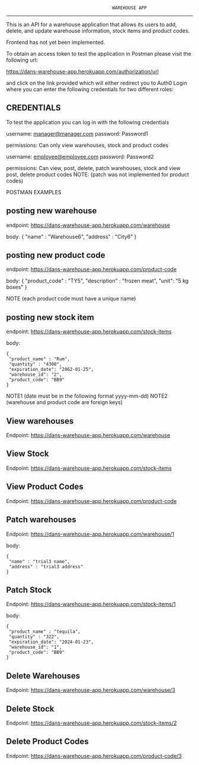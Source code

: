                                 
                                            WAREHOUSE APP
_________________________________________________________________________________________________________________________


This is an API for a warehouse application that allows its users to add, delete, and update warehouse information,
stock items and product codes.

Frontend has not yet been implemented.

To obtain an access token to test the application in Postman please visit the following url: 

https://dans-warehouse-app.herokuapp.com/authorization/url

and click on the link provided which will either redirect you to Auth0 Login 
where you can enter the following credentials for two different roles:


CREDENTIALS
---------------------------------------

To test the application you can log in with the following credentials


username: manager@manager.com
password: Password1

permissions: Can only view warehouses, stock and product codes 


username: employee@employee.com
password: Password2

permissions: Can view, post, delete, patch warehouses, stock and view post, delete product codes
NOTE: (patch was not implemented for product codes) 




POSTMAN EXAMPLES

********posting new warehouse********
-----------------------------------------
endpoint:
    https://dans-warehouse-app.herokuapp.com/warehouse

body:
    {
     "name" : "Warehouse6",
     "address" : "City6"
    }
   
********posting new product code********
----------------------------------------- 
endpoint:
    https://dans-warehouse-app.herokuapp.com/product-code
    
body:
    {
     "product_code" : "TY5",
     "description" : "frozen meat",
     "unit": "5 kg boxes"
    }    
    
NOTE (each product code must have a unique name)
  
********posting new stock item********
----------------------------------------- 
endpoint:
    https://dans-warehouse-app.herokuapp.com/stock-items

body:

    {
     "product_name" : "Rum",
     "quantity" : "4300",
     "expiration_date": "2062-01-25",
     "warehouse_id": "2",
     "product_code": "BB9"
    }
NOTE1 (date must be in the following format yyyy-mm-dd)
NOTE2 (warehouse and product code are foreign keys)
  

********View warehouses********
----------------------------------------- 
Endpoint:
https://dans-warehouse-app.herokuapp.com/warehouse


********View Stock********
----------------------------------------- 
Endpoint:
https://dans-warehouse-app.herokuapp.com/stock-items



********View Product Codes********
----------------------------------------- 
Endpoint:
https://dans-warehouse-app.herokuapp.com/product-code



********Patch warehouses********
----------------------------------------- 
Endpoint:
https://dans-warehouse-app.herokuapp.com/warehouse/1


body:

    {
     "name" : "trial3 name",
     "address" : "trial3 address"
    }


********Patch Stock********
----------------------------------------- 
Endpoint:
https://dans-warehouse-app.herokuapp.com/stock-items/1



body:

    {
     "product_name" : "tequila",
     "quantity" : "322",
     "expiration_date": "2024-01-23",
     "warehouse_id": "1",
     "product_code": "BB9"
    }

    
********Delete Warehouses********
----------------------------------------- 
Endpoint:
https://dans-warehouse-app.herokuapp.com/warehouse/3


********Delete Stock********
----------------------------------------- 
Endpoint:
https://dans-warehouse-app.herokuapp.com/stock-items/2


********Delete Product Codes********
----------------------------------------- 
Endpoint:
https://dans-warehouse-app.herokuapp.com/product-code/3
 
         
        
     


